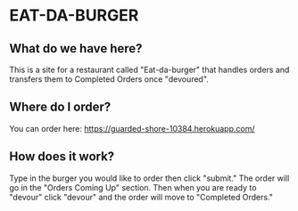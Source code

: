 
# EAT-DA-BURGER
## What do we have here?
This is a site for a restaurant called "Eat-da-burger" that handles orders and transfers them to Completed Orders once "devoured".

## Where do I order? 
You can order here: https://guarded-shore-10384.herokuapp.com/

## How does it work?
Type in the burger you would like to order then click "submit." The order will go in the "Orders Coming Up" section. Then when you are ready to "devour" click "devour" and the order will move to "Completed Orders."
